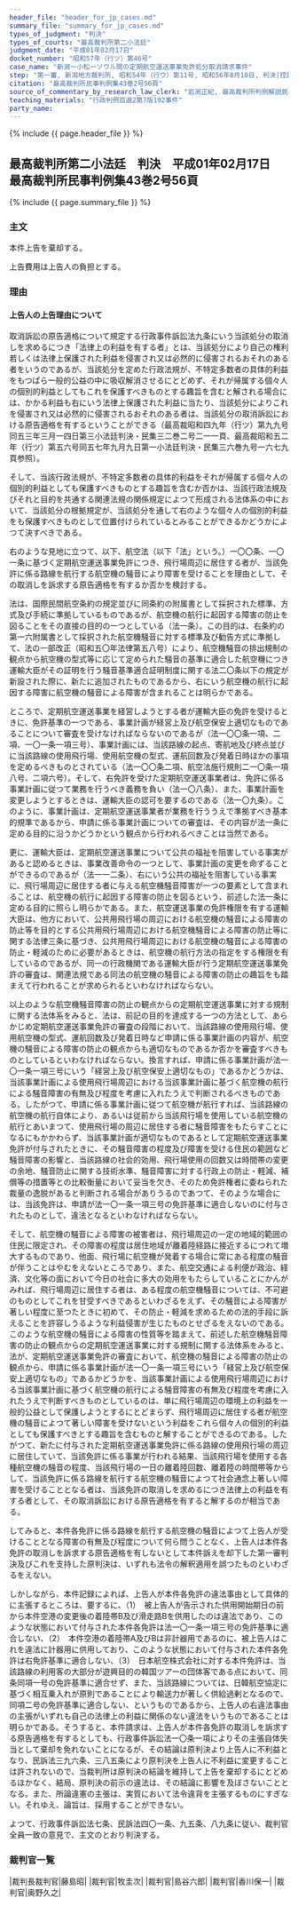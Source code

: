 ```yaml
---
header_file: "header_for_jp_cases.md"
summary_file: "summary_for_jp_cases.md"
types_of_judgment: "判決"
types_of_courts: "最高裁判所第二小法廷"
judgment_date: "平成01年02月17日"
docket_number: "昭和57年（行ツ）第46号"
case_name: "新潟ー小松ーソウル間の定期航空運送事業免許処分取消請求事件"
step: "第一審, 新潟地方裁判所, 昭和54年（行ウ）第11号, 昭和56年8月10日, 判決|控訴審, 東京高等裁判所, 昭和56年（行コ）第68号, 昭和56年12月21日, 判決"
citation: "最高裁判所民事判例集43巻2号56頁"
source_of_commentary_by_research_law_clerk: "岩渕正紀, 最高裁判所判例解説民事篇平成1年度23頁"
teaching_materials: "行政判例百選2第7版192事件"
party_name:
---
```


{% include {{ page.header_file }}  %}

## 最高裁判所第二小法廷　判決　平成01年02月17日　最高裁判所民事判例集43巻2号56頁

{% include {{ page.summary_file }}  %}







### 主文


本件上告を棄却する。

上告費用は上告人の負担とする。





### 理由


#### 上告人の上告理由について

取消訴訟の原告適格について規定する行政事件訴訟法九条にいう当該処分の取消しを求めるにつき「法律上の利益を有する者」とは、当該処分により自己の権利若しくは法律上保護された利益を侵害され又は必然的に侵害されるおそれのある者をいうのであるが、当該処分を定めた行政法規が、不特定多数者の具体的利益をもつぱら一般的公益の中に吸収解消させるにとどめず、それが帰属する個々人の個別的利益としてもこれを保護すべきものとする趣旨を含むと解される場合には、かかる利益も右にいう法律上保護された利益に当たり、当該処分によりこれを侵害され又は必然的に侵害されるおそれのある者は、当該処分の取消訴訟における原告適格を有するということができる（最高裁昭和四九年（行ツ）第九九号同五三年三月一四日第三小法廷判決・民集三二巻二号二一一頁、最高裁昭和五二年（行ツ）第五六号同五七年九月九日第一小法廷判決・民集三六巻九号一六七九頁参照）。

そして、当該行政法規が、不特定多数者の具体的利益をそれが帰属する個々人の個別的利益としても保護すべきものとする趣旨を含むか否かは、当該行政法規及びそれと目的を共通する関連法規の関係規定によつて形成される法体系の中において、当該処分の根拠規定が、当該処分を通して右のような個々人の個別的利益をも保護すべきものとして位置付けられているとみることができるかどうかによつて決すべきである。

右のような見地に立つて、以下、航空法（以下「法」という。）一〇〇条、一〇一条に基づく定期航空運送事業免許につき、飛行場周辺に居住する者が、当該免許に係る路線を航行する航空機の騒音により障害を受けることを理由として、その取消しを訴求する原告適格を有するか否かを検討する。

法は、国際民間航空条約の規定並びに同条約の附属書として採択された標準、方式及び手続に準拠しているものであるが、航空機の航行に起因する障害の防止を図ることをその直接の目的の一つとしている（法一条）。この目的は、右条約の第一六附属書として採択された航空機騒音に対する標準及び勧告方式に準拠して、法の一部改正（昭和五〇年法律第五八号）により、航空機騒音の排出規制の観点から航空機の型式等に応じて定められた騒音の基準に適合した航空機につき運輸大臣がその証明を行う騒音基準適合証明制度に関する法二〇条以下の規定が新設された際に、新たに追加されたものであるから、右にいう航空機の航行に起因する障害に航空機の騒音による障害が含まれることは明らかである。



ところで、定期航空運送事業を経営しようとする者が運輸大臣の免許を受けるときに、免許基準の一つである、事業計画が経営上及び航空保安上適切なものであることについて審査を受けなければならないのであるが（法一〇〇条一項、二項、一〇一条一項三号）、事業計画には、当該路線の起点、寄航地及び終点並びに当該路線の使用飛行場、使用航空機の型式、運航回数及び発着日時ほかの事項を定めるべきものとされている（法一〇〇条二項、航空法施行規則二一〇条一項八号、二項六号）。そして、右免許を受けた定期航空運送事業者は、免許に係る事業計画に従つて業務を行うべき義務を負い（法一〇八条）、また、事業計画を変更しようとするときは、運輸大臣の認可を要するのである（法一〇九条）。このように、事業計画は、定期航空運送事業者が業務を行ううえで準拠すべき基本的規準であるから、申請に係る事業計画についての審査は、その内容が法一条に定める目的に沿うかどうかという観点から行われるべきことは当然である。

更に、運輸大臣は、定期航空運送事業について公共の福祉を阻害している事実があると認めるときは、事業改善命令の一つとして、事業計画の変更を命ずることができるのであるが（法一一二条）、右にいう公共の福祉を阻害している事実に、飛行場周辺に居住する者に与える航空機騒音障害が一つの要素として含まれることは、航空機の航行に起因する障害の防止を図るという、前述した法一条に定める目的に照らし明らかである。また、航空運送事業の免許権限を有する運輸大臣は、他方において、公共用飛行場の周辺における航空機の騒音による障害の防止等を目的とする公共用飛行場周辺における航空機騒音による障害の防止等に関する法律三条に基づき、公共用飛行場周辺における航空機の騒音による障害の防止・軽減のために必要があるときは、航空機の航行方法の指定をする権限を有しているのであるが、同一の行政機関である運輸大臣が行う定期航空運送事業免許の審査は、関連法規である同法の航空機の騒音による障害の防止の趣旨をも踏まえて行われることが求められるといわなければならない。

以上のような航空機騒音障害の防止の観点からの定期航空運送事業に対する規制に関する法体系をみると、法は、前記の目的を達成する一つの方法として、あらかじめ定期航空運送事業免許の審査の段階において、当該路線の使用飛行場、使用航空機の型式、運航回数及び発着日時など申請に係る事業計画の内容が、航空機の騒音による障害の防止の観点からも適切なものであるか否かを審査すべきものとしているといわなければならない。換言すれば、申請に係る事業計画が法一〇一条一項三号にいう「経営上及び航空保安上適切なもの」であるかどうかは、当該事業計画による使用飛行場周辺における当該事業計画に基づく航空機の航行による騒音障害の有無及び程度を考慮に入れたうえで判断されるべきものである。したがつて、申請に係る事業計画に従つて航空機が航行すれば、当該路線の航空機の航行自体により、あるいは従前から当該飛行場を使用している航空機の航行とあいまつて、使用飛行場の周辺に居住する者に騒音障害をもたらすことになるにもかかわらず、当該事業計画が適切なものであるとして定期航空運送事業免許が付与されたときに、その騒音障害の程度及び障害を受ける住民の範囲など騒音障害の影響と、当該路線の社会的効用、飛行場使用の回数又は時間帯の変更の余地、騒音防止に関する技術水準、騒音障害に対する行政上の防止・軽減、補償等の措置等との比較衡量において妥当を欠き、そのため免許権者に委ねられた裁量の逸脱があると判断される場合がありうるのであつて、そのような場合には、当該免許は、申請が法一〇一条一項三号の免許基準に適合しないのに付与されたものとして、違法となるといわなければならない。

そして、航空機の騒音による障害の被害者は、飛行場周辺の一定の地域的範囲の住民に限定され、その障害の程度は居住地域が離着陸経路に接近するにつれて増大するものであり、他面、飛行場に航空機が発着する場合に常にある程度の騒音が伴うことはやむをえないところであり、また、航空交通による利便が政治、経済、文化等の面において今日の社会に多大の効用をもたらしていることにかんがみれば、飛行場周辺に居住する者は、ある程度の航空機騒音については、不可避のものとしてこれを甘受すべきであるといわざるをえず、その騒音による障害が著しい程度に至つたときに初めて、その防止・軽減を求めるための法的手段に訴えることを許容しうるような利益侵害が生じたものとせざるをえないのである。このような航空機の騒音による障害の性質等を踏まえて、前述した航空機騒音障害の防止の観点からの定期航空運送事業に対する規制に関する法体系をみると、法が、定期航空運送事業免許の審査において、航空機の騒音による障害の防止の観点から、申請に係る事業計画が法一〇一条一項三号にいう「経営上及び航空保安上適切なもの」であるかどうかを、当該事業計画による使用飛行場周辺における当該事業計画に基づく航空機の航行による騒音障害の有無及び程度を考慮に入れたうえで判断すべきものとしているのは、単に飛行場周辺の環境上の利益を一般的公益として保護しようとするにとどまらず、飛行場周辺に居住する者が航空機の騒音によつて著しい障害を受けないという利益をこれら個々人の個別的利益としても保護すべきとする趣旨を含むものと解することができるのである。したがつて、新たに付与された定期航空運送事業免許に係る路線の使用飛行場の周辺に居住していて、当該免許に係る事業が行われる結果、当該飛行場を使用する各種航空機の騒音の程度、当該飛行場の一日の離着陸回数、離着陸の時間帯等からして、当該免許に係る路線を航行する航空機の騒音によつて社会通念上著しい障害を受けることとなる者は、当該免許の取消しを求めるにつき法律上の利益を有する者として、その取消訴訟における原告適格を有すると解するのが相当である。

してみると、本件各免許に係る路線を航行する航空機の騒音によつて上告人が受けることとなる障害の有無及び程度について何ら問うことなく、上告人は本件各免許の取消しを訴求する原告適格を有しないとして本件訴えを却下した第一審判決及びこれを支持した原判決は、いずれも法令の解釈適用を誤つたものといわざるをえない。

しかしながら、本件記録によれば、上告人が本件各免許の違法事由として具体的に主張するところは、要するに、（1）　被上告人が告示された供用開始期日の前から本件空港の変更後の着陸帯B及び滑走路Bを供用したのは違法であり、このような状態において付与された本件各免許は法一〇一条一項三号の免許基準に適合しない、（2）　本件空港の着陸帯A及びBは非計器用であるのに、被上告人はこれを違法に計器用に供用しており、このような状態において付与された本件各免許は右免許基準に適合しない、（3）　日本航空株式会社に対する本件免許は、当該路線の利用客の大部分が遊興目的の韓国ツアーの団体客である点において、同条同項一号の免許基準に適合せず、また、当該路線については、日韓航空協定に基づく相互乗入れが原則であることにより輸送力が著しく供給過剰となるので、同項二号の免許基準に適合しない、というものであるから、上告人の右違法事由の主張がいずれも自己の法律上の利益に関係のない違法をいうものであることは明らかである。そうすると、本件請求は、上告人が本件各免許の取消しを訴求する原告適格を有するとしても、行政事件訴訟法一〇条一項によりその主張自体失当として棄却を免れないことになるが、その結論は原判決より上告人に不利益となり、民訴法三九六条、三八五条により原判決を上告人に不利益に変更することは許されないので、当裁判所は原判決の結論を維持して上告を棄却するにとどめるほかなく、結局、原判決の前示の違法は、その結論に影響を及ぼさないこととなる。また、所論違憲の主張は、実質において法令違背を主張するものにすぎない。それゆえ、論旨は、採用することができない。

よつて、行政事件訴訟法七条、民訴法四〇一条、九五条、八九条に従い、裁判官全員一致の意見で、主文のとおり判決する。

### 裁判官一覧

|裁判長裁判官|藤島昭|
|裁判官|牧圭次|
|裁判官|島谷六郎|
|裁判官|香川保一|
|裁判官|奥野久之|



